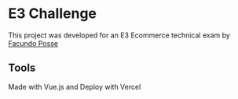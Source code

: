 # E3 Challenge

This project was developed for an E3 Ecommerce technical exam by [Facundo Posse](https://facundoposse.vercel.app/) 

## Tools

Made with Vue.js and Deploy with Vercel
